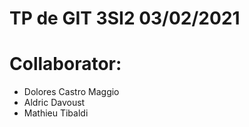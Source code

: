 # TP de GIT 3SI2 03/02/2021

# Collaborator:

- Dolores Castro Maggio
- Aldric Davoust
- Mathieu Tibaldi
